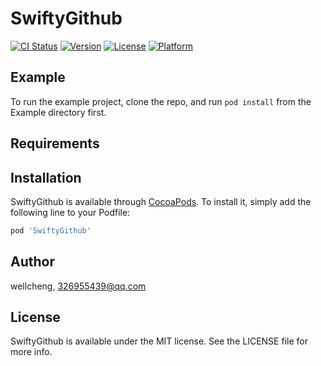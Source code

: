 # SwiftyGithub

[![CI Status](https://img.shields.io/travis/wellcheng/SwiftyGithub.svg?style=flat)](https://travis-ci.org/wellcheng/SwiftyGithub)
[![Version](https://img.shields.io/cocoapods/v/SwiftyGithub.svg?style=flat)](https://cocoapods.org/pods/SwiftyGithub)
[![License](https://img.shields.io/cocoapods/l/SwiftyGithub.svg?style=flat)](https://cocoapods.org/pods/SwiftyGithub)
[![Platform](https://img.shields.io/cocoapods/p/SwiftyGithub.svg?style=flat)](https://cocoapods.org/pods/SwiftyGithub)

## Example

To run the example project, clone the repo, and run `pod install` from the Example directory first.

## Requirements

## Installation

SwiftyGithub is available through [CocoaPods](https://cocoapods.org). To install
it, simply add the following line to your Podfile:

```ruby
pod 'SwiftyGithub'
```

## Author

wellcheng, 326955439@qq.com

## License

SwiftyGithub is available under the MIT license. See the LICENSE file for more info.
